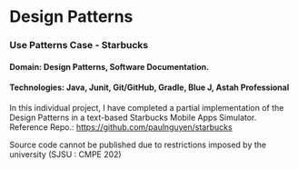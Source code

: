 # Design Patterns
### Use Patterns  Case - Starbucks
#### Domain: Design Patterns, Software Documentation. 
#### Technologies: Java, Junit, Git/GitHub, Gradle, Blue J, Astah Professional

In this individual project, I have completed a partial implementation of the Design Patterns in a text-based Starbucks Mobile Apps Simulator. Reference 
Repo.: https://github.com/paulnguyen/starbucks	

Source code cannot be published due to restrictions imposed by the university (SJSU : CMPE 202)

